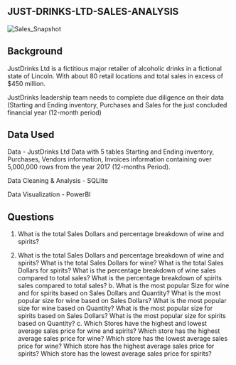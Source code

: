 ## JUST-DRINKS-LTD-SALES-ANALYSIS

![Sales_Snapshot](https://github.com/user-attachments/assets/1dad5cfe-c7f3-49ec-a511-9bdf6c5fb606)


## Background

JustDrinks Ltd is a fictitious major retailer of alcoholic drinks in a fictional state of Lincoln. With about 80 retail locations and total sales in excess of $450 million.

JustDrinks leadership team needs  to complete due diligence on their data (Starting and Ending inventory, Purchases and Sales for the just concluded financial year (12-month period) 


## Data Used

Data - JustDrinks Ltd Data with 5 tables Starting and Ending inventory, Purchases, Vendors information, Invoices information  containing over 5,000,000 rows from the year 2017 (12-months Period).

Data Cleaning & Analysis - SQLlite

Data Visualization - PowerBI

## Questions

1. What is the total Sales Dollars and percentage breakdown of wine and spirits?

1. What is the total Sales Dollars and percentage breakdown of wine and spirits?
What is the total Sales Dollars for wine?
What is the total Sales Dollars for spirits?
What is the percentage breakdown of wine sales compared to total sales?
What is the percentage breakdown of spirits sales compared to total sales?
b. What is the most popular Size for wine and for spirits based on Sales Dollars and Quantity?
What is the most popular size for wine based on Sales Dollars?
What is the most popular size for wine based on Quantity?
What is the most popular size for spirits based on Sales Dollars?
What is the most popular size for spirits based on Quantity?
c. Which Stores have the highest and lowest average sales price for wine and spirits?
Which store has the highest average sales price for wine?
Which store has the lowest average sales price for wine?
Which store has the highest average sales price for spirits?
Which store has the lowest average sales price for spirits?
